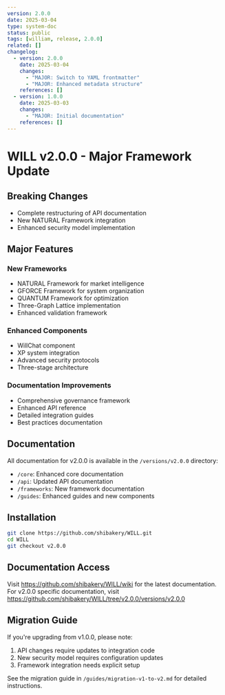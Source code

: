 ```yaml
---
version: 2.0.0
date: 2025-03-04
type: system-doc
status: public
tags: [william, release, 2.0.0]
related: []
changelog:
  - version: 2.0.0
    date: 2025-03-04
    changes:
      - "MAJOR: Switch to YAML frontmatter"
      - "MAJOR: Enhanced metadata structure"
    references: []
  - version: 1.0.0
    date: 2025-03-03
    changes:
      - "MAJOR: Initial documentation"
    references: []
---
```

# WILL v2.0.0 - Major Framework Update

## Breaking Changes
- Complete restructuring of API documentation
- New NATURAL Framework integration
- Enhanced security model implementation

## Major Features
### New Frameworks
- NATURAL Framework for market intelligence
- GFORCE Framework for system organization
- QUANTUM Framework for optimization
- Three-Graph Lattice implementation
- Enhanced validation framework

### Enhanced Components
- WillChat component
- XP system integration
- Advanced security protocols
- Three-stage architecture

### Documentation Improvements
- Comprehensive governance framework
- Enhanced API reference
- Detailed integration guides
- Best practices documentation

## Documentation
All documentation for v2.0.0 is available in the `/versions/v2.0.0` directory:
- `/core`: Enhanced core documentation
- `/api`: Updated API documentation
- `/frameworks`: New framework documentation
- `/guides`: Enhanced guides and new components

## Installation
```bash
git clone https://github.com/shibakery/WILL.git
cd WILL
git checkout v2.0.0
```

## Documentation Access
Visit https://github.com/shibakery/WILL/wiki for the latest documentation.
For v2.0.0 specific documentation, visit https://github.com/shibakery/WILL/tree/v2.0.0/versions/v2.0.0

## Migration Guide
If you're upgrading from v1.0.0, please note:
1. API changes require updates to integration code
2. New security model requires configuration updates
3. Framework integration needs explicit setup

See the migration guide in `/guides/migration-v1-to-v2.md` for detailed instructions.
